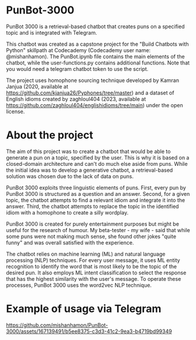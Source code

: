 
# PunBot-3000
PunBot 3000 is a retrieval-based chatbot that creates puns on a specified topic and is integrated with Telegram.  

This chatbot was created as a capstone project for the "Build Chatbots with Python" skillpath at Codecademy (Codecademy user name: @mishanhamon). The PunBot.ipynb file contains the main elements of the chatbot, while the user-functions.py contains additional functions. Note that you would need a telegram chatbot token to use the script. 

The project uses homophone sourcing technique developed by Kamran Janjua (2020, available at https://github.com/kjanjua26/Pyphones/tree/master) and a dataset of English idioms created by zaghloul404 (2023, available at https://github.com/zaghloul404/englishidioms/tree/main) under the open license. 

# About the project

The aim of this project was to create a chatbot that would be able to generate a pun on a topic, specified by the user. This is why it is based on a closed-domain architecture and can't do much else aside from puns. While the initial idea was to develop a generative chatbot, a retrieval-based solution was chosen due to the lack of data on puns.

PunBot 3000 exploits three linguistic elements of puns. First, every pun by PunBot 3000 is structured as a question and an answer. Second, for a given topic, the chatbot attempts to find a relevant idiom and integrate it into the answer. Third, the chatbot attempts to replace the topic in the identified idiom with a homophone to create a silly wordplay. 

PunBot 3000 is created for purely entertainment purposes but might be useful for the research of humour. My beta-tester - my wife - said that while some puns were not making much sense, she found other jokes "quite funny" and was overall satisfied with the experience. 

The chatbot relies on machine learning (ML) and natural language processing (NLP) techniques. For every user message, it uses ML entity recognition to identify the word that is most likely to be the topic of the desired pun. It also employs ML intent classification to select the response that has the highest similarity with the user's message. To operate these processes, PunBot 3000 uses the word2vec NLP technique. 

# Example of usage via Telegram

https://github.com/mishanhamon/PunBot-3000/assets/167139491/b5ee8375-c3d3-41c2-9ea3-b4719bd99349
